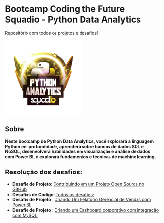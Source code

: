 # Bootcamp Coding the Future Squadio - Python Data Analytics
Repositório com todos os projetos e desafios!


<img src="images\logo.webp" align='center' alt="drawing" width="250" heigth="250"/>

## Sobre

**Neste bootcamp de Python Data Analytics, você explorará a linguagem Python em profundidade, aprenderá sobre bancos de dados SQL e NoSQL, desenvolverá habilidades em visualização e análise de dados com Power BI, e explorará fundamentos e técnicas de machine learning.**

## Resolução dos desafios:

* **Desafio de Projeto**: [Contribuindo em um Projeto Open Source no GitHub](https://github.com/Jcnok/bootcamp-Coding-The-Future-Squadio-Python-Data-Analytics/blob/main/DP1/README.md#desafio-contribuindo-em-um-projeto-open-source-no-github);
* **Desafios de Código**: [Todos os desafios](https://github.com/Jcnok/bootcamp-Coding-The-Future-Squadio-Python-Data-Analytics/tree/main/DCs#resolu%C3%A7%C3%A3o-dos-desafios-de-c%C3%B3digo-python);
* **Desafio de Projeto** : [Criando Um Relatório Gerencial de Vendas com Power BI]();
* **Desafio de Projeto** : [Criando um Dashboard corporativo com integração com MySQL](desenvolvimento);

